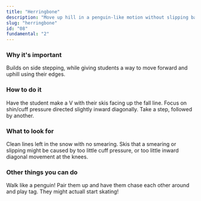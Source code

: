 ```yaml
---
title: "Herringbone"
description: "Move up hill in a penguin-like motion without slipping backwards"
slug: "herringbone"
id: "08"
fundamental: "2"
---
```


### Why it's important

Builds on side stepping, while giving students a way to move forward and uphill using their edges.

### How to do it

Have the student make a V with their skis facing up the fall line. Focus on shin/cuff pressure directed slightly inward diagonally. Take a step, followed by another.

### What to look for

Clean lines left in the snow with no smearing. Skis that a smearing or slipping might be caused by too little cuff pressure, or too little inward diagonal movement at the knees.

### Other things you can do

Walk like a penguin! Pair them up and have them chase each other around and play tag. They might actuall start skating!

